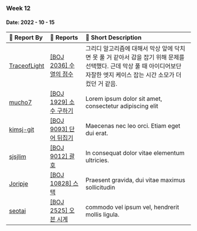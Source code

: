 ### Week 12

#### Date: 2022 - 10 - 15

| :wave: Report By                                | :notebook_with_decorative_cover: Reports           | :memo: Short Description                                     |
| :---------------------------------------------- | :------------------------------------------------- | :----------------------------------------------------------- |
| [TraceofLight](https://github.com/TraceofLight) | [[BOJ 2036] 수열의 점수](../Algorithm/boj_2036.md) | 그리디 알고리즘에 대해서 막상 앞에 닥치면 못 풀 거 같아서 감을 잡기 위해 문제를 선택했다. 근데 막상 풀 때 아이디어보단 자잘한 엣지 케이스 잡는 시간 소모가 더 컸던 거 같음. |
| [mucho7](https://github.com/mucho7)             | [[BOJ 1929] 소수 구하기](./Algorithm/boj_1929.md)  | Lorem ipsum dolor sit amet, consectetur adipiscing elit      |
| [kimsj-git](https://github.com/kimsj-git)       | [[BOJ 9093] 단어 뒤집기](./Algorithm/boj_9093.md)  | Maecenas nec leo orci. Etiam eget dui erat.                  |
| [sjsjlim](https://github.com/sjsjlim)           | [[BOJ 9012] 괄호](./Algorithm/boj_9012.md)         | In consequat dolor vitae elementum ultricies.                |
| [Joripje](https://github.com/Joripje)           | [[BOJ 10828] 스택](./Algorithm/boj_10828.md)       | Praesent gravida, dui vitae maximus sollicitudin             |
| [seotai](https://github.com/seotai)             | [[BOJ 2525] 오븐 시계](./Algorithm/boj_2525.md)    | commodo vel ipsum vel, hendrerit mollis ligula.              |
